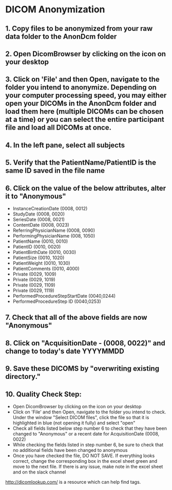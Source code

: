# DICOM Anonymization
## 1. Copy files to be anonymized from your raw data folder to the AnonDcm folder 
## 2. Open DicomBrowser by clicking on the icon on your desktop
## 3. Click on 'File' and then Open, navigate to the folder you intend to anonymize. Depending on your computer processing speed, you may either open your DICOMs in the AnonDcm folder and load them here (multiple DICOMs can be chosen at a time) or you can select the entire participant file and load all DICOMs at once. 
## 4. In the left pane, select all subjects
## 5. Verify that the PatientName/PatientID is the same ID saved in the file name
## 6. Click on the value of the below attributes, alter it to "Anonymous"

+ InstanceCreationDate (0008, 0012)
+ StudyDate (0008, 0020)
+ SeriesDate (0008, 0021)
+ ContentDate (0008, 0023)
+ ReferringPhysicianName (0008, 0090)
+ PerformingPhysicianName (008, 1050)
+ PatientName (0010, 0010)
+ PatientID (0010, 0020)
+ PatientBirthDate (0010, 0030)
+ PatientSize (0010, 1020)
+ PatientWeight (0010, 1030)
+ PatientComments (0010, 4000)
+ Private (0029, 1009)
+ Private (0029, 1019)
+ Private (0029, 1109)
+ Private (0029, 1119)
+ PerformedProcedureStepStartDate (0040,0244)
+ PerformedProcedureStep ID (0040,0253)
## 7. Check that all of the above fields are now "Anonymous"
## 8. Click on "AcquisitionDate - (0008, 0022)" and change to today's date YYYYMMDD 
## 9. Save these DICOMS by "overwriting existing directory."
## 10. Quality Check Step: 

+ Open DicomBrowser by clicking on the icon on your desktop
+ Click on 'File' and then Open, navigate to the folder you intend to check. Under the window "Select DICOM files", click the file so that it is highlighted in blue (not opening it fully) and select "open"
+ Check all fields listed below step number 6 to check that they have been changed to "Anonymous" or a recent date for AcquisitionDate (0008, 0022)
+ While checking the fields listed in step number 6, be sure to check that no additional fields have been changed to anonymous
+ Once you have checked the file, DO NOT SAVE. If everything looks correct, change the corresponding box in the excel sheet green and move to the next file. If there is any issue, make note in the excel sheet and on the slack channel



http://dicomlookup.com/ is a resource which can help find tags.
